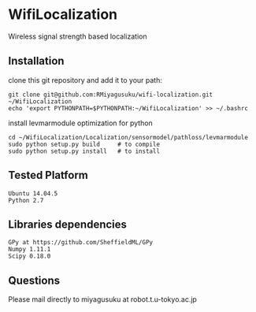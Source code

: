 # WifiLocalization

Wireless signal strength based localization

## Installation

clone this git repository and add it to your path:

    git clone git@github.com:RMiyagusuku/wifi-localization.git ~/WifiLocalization
    echo 'export PYTHONPATH=$PYTHONPATH:~/WifiLocalization' >> ~/.bashrc

install levmarmodule optimization for python

    cd ~/WifiLocalization/Localization/sensormodel/pathloss/levmarmodule
    sudo python setup.py build     # to compile
    sudo python setup.py install   # to install 

## Tested Platform

    Ubuntu 14.04.5
    Python 2.7

## Libraries dependencies

    GPy at https://github.com/SheffieldML/GPy
    Numpy 1.11.1
    Scipy 0.18.0

## Questions

Please mail directly to miyagusuku at robot.t.u-tokyo.ac.jp


